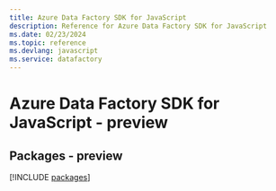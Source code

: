 ```yaml
---
title: Azure Data Factory SDK for JavaScript
description: Reference for Azure Data Factory SDK for JavaScript
ms.date: 02/23/2024
ms.topic: reference
ms.devlang: javascript
ms.service: datafactory
---
```

# Azure Data Factory SDK for JavaScript - preview
## Packages - preview
[!INCLUDE [packages](data-factory-index.md)]